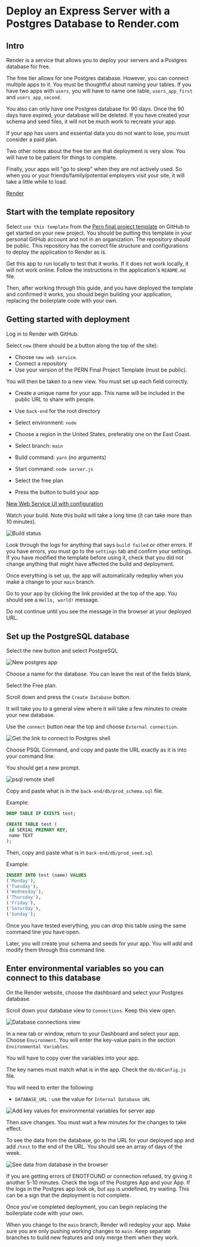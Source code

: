 # Deploy an Express Server with a Postgres Database to Render.com

## Intro

Render is a service that allows you to deploy your servers and a Postgres database for free.

The free tier allows for one Postgres database. However, you can connect multiple apps to it. You must be thoughtful about naming your tables. If you have two apps with `users`, you will have to name one table, `users_app_first` and `users_app_second`.

You also can only have one Postgres database for 90 days. Once the 90 days have expired, your database will be deleted. If you have created your schema and seed files, it will not be much work to recreate your app.

If your app has users and essential data you do not want to lose, you must consider a paid plan.

Two other notes about the free tier are that deployment is very slow. You will have to be patient for things to complete.

Finally, your apps will "go to sleep" when they are not actively used. So when you or your friends/family/potential employers visit your site, it will take a little while to load.

[Render](https://render.com)

## Start with the template repository

Select `use this template` from the [Pern final project template](https://github.com/joinpursuit/template-pern-project) on GitHub to get started on your new project. You should be putting this template in your personal GitHub account and not in an organization. The repository should be public. This repository has the correct file structure and configurations to deploy the application to Render as is.

Get this app to run locally to test that it works. If it does not work locally, it will not work online. Follow the instructions in the application's `README.md` file.

Then, after working through this guide, and you have deployed the template and confirmed it works, you should begin building your application, replacing the boilerplate code with your own.

## Getting started with deployment

Log in to Render with GitHub.

Select `new` (there should be a button along the top of the site):

- Choose `new web service`.
- Connect a repository
- Use your version of the PERN Final Project Template (must be public).

You will then be taken to a new view. You must set up each field correctly.

- Create a unique name for your app. This name will be included in the public URL to share with people.

- Use `back-end` for the root directory
- Select environment: `node`
- Choose a region in the United States, preferably one on the East Coast.
- Select branch: `main`
- Build command: `yarn` (no arguments)
- Start command: `node server.js`
- Select the free plan
- Press the button to build your app

[New Web Service UI with configuration](https://github.com/joinpursuit/pern-final-project-template)

Watch your build. Note this build will take a long time (it can take more than 10 minutes).

![Build status](./assets/build-status.png)

Look through the logs for anything that says `build failed` or other errors. If you have errors, you must go to the `settings` tab and confirm your settings. If you have modified the template before using it, check that you did not change anything that might have affected the build and deployment.

Once everything is set up, the app will automatically redeploy when you make a change to your `main` branch.

Go to your app by clicking the link provided at the top of the app. You should see a `Hello, world!` message.

Do not continue until you see the message in the browser at your deployed URL.

## Set up the PostgreSQL database

Select the new button and select PostgreSQL

![New postgres app](./assets/new-postgres.png)

Choose a name for the database. You can leave the rest of the fields blank.

Select the Free plan.

Scroll down and press the `Create Database` button.

It will take you to a general view where it will take a few minutes to create your new database.

Use the `connect` button near the top and choose `External connection`.

![Get the link to connect to Postgres shell](./assets/get-connection-string.png)

Choose PSQL Command, and copy and paste the URL exactly as it is into your command line.

You should get a new prompt.

![psql remote shell](./assets/psql-remote-shell.png)

Copy and paste what is in the `back-end/db/prod_schema.sql` file.

Example:

```sql
DROP TABLE IF EXISTS test;

CREATE TABLE test (
 id SERIAL PRIMARY KEY,
 name TEXT
);
```

Then, copy and paste what is in `back-end/db/prod_seed.sql`

Example:

```sql
INSERT INTO test (name) VALUES
('Monday'),
('Tuesday'),
('Wednesday'),
('Thursday'),
('Friday'),
('Saturday'),
('Sunday');
```

Once you have tested everything, you can drop this table using the same command line you have open.

Later, you will create your schema and seeds for your app. You will add and modify them through this command line.

## Enter environmental variables so you can connect to this database

On the Render website, choose the dashboard and select your Postgres database.

Scroll down your database view to `Connections`. Keep this view open.

![Database connections view](./assets/see-connection-values-from-pg-app.png)

In a new tab or window, return to your Dashboard and select your app. Choose `Environment`. You will enter the key-value pairs in the section `Environmental Variables`.

You will have to copy over the variables into your app.

The key names must match what is in the app. Check the `db/dbConfig.js` file.

You will need to enter the following:

- `DATABASE_URL` : use the value for `Internal Database URL`

![Add key values for environmental variables for server app](./assets/add-environmental-variables-to-app.png)

Then save changes. You must wait a few minutes for the changes to take effect.

To see the data from the database, go to the URL for your deployed app and add `/test` to the end of the URL. You should see an array of days of the week.

![See data from database in the browser](./assets/see-data-in-browser.png)

If you are getting errors of ENOTFOUND or connection refused, try giving it another 5-10 minutes. Check the logs of the Postgres App and your App. If the logs in the Postgres app look ok, but `app` is undefined, try waiting. This can be a sign that the deployment is not complete.

Once you've completed deployment, you can begin replacing the boilerplate code with your own.

When you change to the `main` branch, Render will redeploy your app. Make sure you are only pushing working changes to `main`. Keep separate branches to build new features and only merge them when they work.
